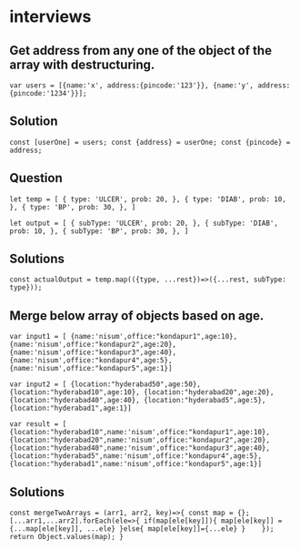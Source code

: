 # interviews

## Get address from any one of the object of the array with destructuring.

`var users = [{name:'x', address:{pincode:'123'}}, {name:'y', address:{pincode:'1234'}}];`

## Solution
`const [userOne] = users;
const {address} = userOne;
const {pincode} = address;`

## Question
`let temp = [
  {
type: 'ULCER',
prob: 20,
  },
  {
type: 'DIAB',
prob: 10,
  },
  {
type: 'BP',
prob: 30,
  },
]`


`let output = [
  {
subType: 'ULCER',
prob: 20,
  },
  {
subType: 'DIAB',
prob: 10,
  },
  {
subType: 'BP',
prob: 30,
  },
]`

## Solutions
`const actualOutput = temp.map(({type, ...rest})=>({...rest, subType: type}));`

## Merge below array of objects based on age.
`var input1 = [
{name:'nisum',office:"kondapur1",age:10},
{name:'nisum',office:"kondapur2",age:20},
{name:'nisum',office:"kondapur3",age:40},
{name:'nisum',office:"kondapur4",age:5},
{name:'nisum',office:"kondapur5",age:1}]`

`var input2 = [
{location:"hyderabad50",age:50},
{location:"hyderabad10",age:10},
{location:"hyderabad20",age:20},
{location:"hyderabad40",age:40},
{location:"hyderabad5",age:5},
{location:"hyderabad1",age:1}] `


`var result = [
{location:"hyderabad10",name:'nisum',office:"kondapur1",age:10},
{location:"hyderabad20",name:'nisum',office:"kondapur2",age:20},
{location:"hyderabad40",name:'nisum',office:"kondapur3",age:40},
{location:"hyderabad5",name:'nisum',office:"kondapur4",age:5},
{location:"hyderabad1",name:'nisum',office:"kondapur5",age:1}]` 

## Solutions
`const mergeTwoArrays = (arr1, arr2, key)=>{
	const map = {};
	[...arr1,...arr2].forEach(ele=>{
	if(map[ele[key]]){
	map[ele[key]] = {...map[ele[key]], ...ele}
}else{
	map[ele[key]]={...ele}
}	
});
return Object.values(map);
}`























